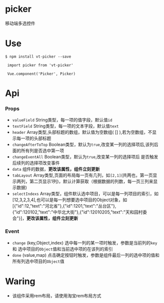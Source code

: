 # picker
移动端多选控件

# Use
```shell
$ npm install vt-picker --save
```

```shell
 import picker from 'vt-picker'
 
 Vue.component('Picker', Picker)
```
 
 
 # Api
 ### Props 
*   `valueField` String类型，每一项的值字段，默认值`id`
*   `textField` String类型，每一项的文本字段，默认值`text`
*   `header` Array类型,头部标题的数组，默认值为空数组( [] ),若为空数组，不显示每一项的头部标题
*   `changeAfterToTop` Boolean类型，默认为`true`,改变某一列的选择项后,该列后面的所有列是否选中第一项
*   `changeEventAll` Boolean类型，默认为`true`,改变某一列的选择项后 是否触发后续列的选择项改变事件
*   `data` 组件的数据，**更改该属性，组件立刻更新**
*   `tabLayout` Array类型,页面的布局每一页有几列，如`[2,1]`(共两也，第一页显示两列，第二页显示1列)，默认计算获取（根据数据的列数，每一页三列来显示数据)
*   `selectIndexs` Array类型，组件默认选中项目，可以是每一列项目的索引，如[12,3,2,3,4],也可以是每一列想要选中项目的Object对象，如[{"id":12,"text":"河北省"},{"id":1201,"text":"丛台区"},{"id":120102,"text":"中华北大街"},{"id":12010205,"text":"天和园村委会"}]，**更改该属性，组件立刻更新**
 ### Event
  *   `change` (key,Object,index) 选中每一列的某一项时触发，参数是当前列的`key`和 选中项目的`Object`值和当前选中项的在该列的索引
  *   `done` (value,map) 点击确定按钮时触发，参数是组件最后一列的选中项的值和所有列选中项目的`Object`值

# Waring
* 该组件采用rem布局，请使用淘宝rem布局方式
